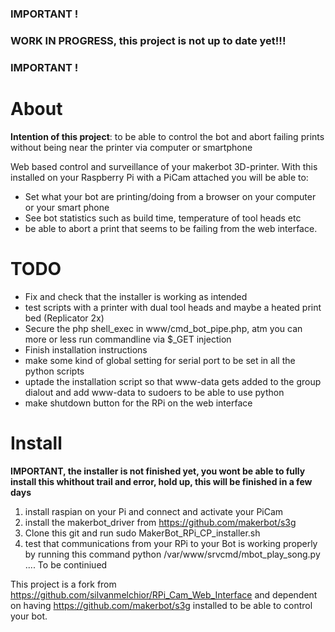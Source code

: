 ### IMPORTANT ! ###
### WORK IN PROGRESS, this project is not up to date yet!!!
### IMPORTANT ! ###

# About
<b>Intention of this project</b>: to be able to control the bot and abort failing prints without being near the printer via computer or smartphone

Web based control and surveillance of your makerbot 3D-printer.
With this installed on your Raspberry Pi with a PiCam attached you will be able to:
 - Set what your bot are printing/doing from a browser on your computer or your smart phone
 - See bot statistics such as build time, temperature of tool heads etc
 - be able to abort a print that seems to be failing from the web interface.

# TODO
 - Fix and check that the installer is working as intended
 - test scripts with a printer with dual tool heads and maybe a heated print bed (Replicator 2x)
 - Secure the php shell_exec in www/cmd_bot_pipe.php, atm you can more or less run commandline via $_GET injection
 - Finish installation instructions
 - make some kind of global setting for serial port to be set in all the python scripts
 - uptade the installation script so that www-data gets added to the group dialout and add www-data to sudoers to be able to use python
 - make shutdown button for the RPi on the web interface

# Install
<b>IMPORTANT, the installer is not finished yet, you wont be able to fully install this whithout trail and error, hold up, this will be finished in a few days</b>

1. 	install raspian on your Pi and connect and activate your PiCam
2. 	install the makerbot_driver from https://github.com/makerbot/s3g
3. 	Clone this git and run 
	sudo MakerBot_RPi_CP_installer.sh
4. 	test that communications from your RPi to your Bot is working properly by running this command
	python /var/www/srvcmd/mbot_play_song.py
.... To be continiued

This project is a fork from https://github.com/silvanmelchior/RPi_Cam_Web_Interface and dependent on having https://github.com/makerbot/s3g installed to be able to control your bot. 
